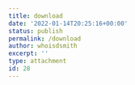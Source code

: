 ```yaml
---
title: download
date: '2022-01-14T20:25:16+00:00'
status: publish
permalink: /download
author: whoisdsmith
excerpt: ''
type: attachment
id: 28
---
```

<!DOCTYPE html PUBLIC "-//W3C//DTD HTML 4.0 Transitional//EN" "http://www.w3.org/TR/REC-html40/loose.dtd">
<?xml encoding="UTF-8">
